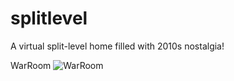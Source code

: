 # splitlevel
A virtual split-level home filled with 2010s nostalgia!

WarRoom
![WarRoom](https://media.discordapp.net/attachments/772064957793435678/792865541177606194/flag.png?width=843&height=632)
